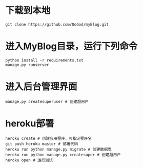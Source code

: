 # 下载到本地
```
git clone https://github.com/OoGod/myBlog.git
```

# 进入MyBlog目录，运行下列命令
```
python install -r requirements.txt
manage.py runserver
```

# 进入后台管理界面
```
manage.py createsuperuser # 创建超用户
```

# heroku部署
```
heroku create # 创建应用程序，可指定程序名
git push heroku master # 部署代码
heroku run python manage.py migrate # 创建数据表
heroku run python manage.py createsuper # 创建超用户
heroku open # 运行测试
```

